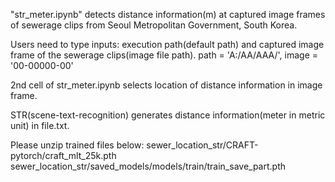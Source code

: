"str_meter.ipynb" detects distance information(m) at captured image frames of sewerage clips from Seoul Metropolitan Government, South Korea.

Users need to type inputs: execution path(default path) and captured image frame of the sewerage clips(image file path).
path = 'A:/AA/AAA/', 
image = '00-00000-00'

2nd cell of str_meter.ipynb selects location of distance information in image frame.

STR(scene-text-recognition) generates distance information(meter in metric unit) in file.txt.

Please unzip trained files below:
sewer_location_str/CRAFT-pytorch/craft_mlt_25k.pth
sewer_location_str/saved_models/models/train/train_save_part.pth
